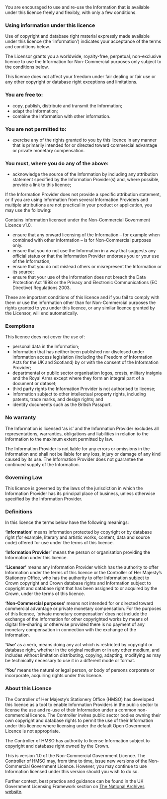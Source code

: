 You are encouraged to use and re-use the Information that is available under this licence freely and flexibly, with only a few conditions.

### Using information under this licence

Use of copyright and database right material expressly made available under this licence (the ‘Information’) indicates your acceptance of the terms and conditions below.

The Licensor grants you a worldwide, royalty-free, perpetual, non-exclusive licence to use the Information for Non-Commercial purposes only subject to the conditions below.

This licence does not affect your freedom under fair dealing or fair use or any other copyright or database right exceptions and limitations.

### You are free to:

*   copy, publish, distribute and transmit the Information;
*   adapt the Information;
*   combine the Information with other information.

### You are not permitted to:

*   exercise any of the rights granted to you by this licence in any manner that is primarily intended for or directed toward commercial advantage or private monetary compensation.

### You must, where you do any of the above:

*   acknowledge the source of the Information by including any attribution statement specified by the Information Provider(s) and, where possible, provide a link to this licence;

If the Information Provider does not provide a specific attribution statement, or if you are using Information from several Information Providers and multiple attributions are not practical in your product or application, you may use the following:

Contains information licensed under the Non-Commercial Government Licence v1.0.

*   ensure that any onward licensing of the Information – for example when combined with other information – is for Non-Commercial purposes only.
*   ensure that you do not use the Information in a way that suggests any official status or that the Information Provider endorses you or your use of the Information;
*   ensure that you do not mislead others or misrepresent the Information or its source;
*   ensure that your use of the Information does not breach the Data Protection Act 1998 or the Privacy and Electronic Communications (EC Directive) Regulations 2003.

These are important conditions of this licence and if you fail to comply with them or use the information other than for Non-Commercial purposes the rights granted to you under this licence, or any similar licence granted by the Licensor, will end automatically.

### Exemptions

This licence does not cover the use of:

*   personal data in the Information;
*   Information that has neither been published nor disclosed under information access legislation (including the Freedom of Information Acts for the UK and Scotland) by or with the consent of the Information Provider;
*   departmental or public sector organisation logos, crests, military insignia and the Royal Arms except where they form an integral part of a document or dataset;
*   third party rights the Information Provider is not authorised to license;
*   Information subject to other intellectual property rights, including patents, trade marks, and design rights; and
*   identity documents such as the British Passport.

### No warranty

The Information is licensed ‘as is’ and the Information Provider excludes all representations, warranties, obligations and liabilities in relation to the Information to the maximum extent permitted by law.

The Information Provider is not liable for any errors or omissions in the Information and shall not be liable for any loss, injury or damage of any kind caused by its use. The Information Provider does not guarantee the continued supply of the Information.

### Governing Law

This licence is governed by the laws of the jurisdiction in which the Information Provider has its principal place of business, unless otherwise specified by the Information Provider.

### Definitions

In this licence the terms below have the following meanings:

**‘Information’**
means information protected by copyright or by database right (for example, literary and artistic works, content, data and source code) offered for use under the terms of this licence.

**‘Information Provider’**
means the person or organisation providing the Information under this licence.

**‘Licensor’**
means any Information Provider which has the authority to offer Information under the terms of this licence or the Controller of Her Majesty’s Stationery Office, who has the authority to offer Information subject to Crown copyright and Crown database rights and Information subject to copyright and database right that has been assigned to or acquired by the Crown, under the terms of this licence.

**‘Non-Commercial purposes’**
means not intended for or directed toward commercial advantage or private monetary compensation. For the purposes of this licence, ‘private monetary compensation’ does not include the exchange of the Information for other copyrighted works by means of digital file-sharing or otherwise provided there is no payment of any monetary compensation in connection with the exchange of the Information.

**‘Use’**
as a verb, means doing any act which is restricted by copyright or database right, whether in the original medium or in any other medium, and includes without limitation distributing, copying, adapting, modifying as may be technically necessary to use it in a different mode or format.

**‘You’**
means the natural or legal person, or body of persons corporate or incorporate, acquiring rights under this licence.

### About this Licence

The Controller of Her Majesty’s Stationery Office (HMSO) has developed this licence as a tool to enable Information Providers in the public sector to license the use and re-use of their Information under a common non-commercial licence. The Controller invites public sector bodies owning their own copyright and database rights to permit the use of their Information under this licence where licensing under the default Open Government Licence is not appropriate.

The Controller of HMSO has authority to license Information subject to copyright and database right owned by the Crown.

This is version 1.0 of the Non-Commercial Government Licence. The Controller of HMSO may, from time to time, issue new versions of the Non-Commercial Government Licence. However, you may continue to use Information licensed under this version should you wish to do so.

Further context, best practice and guidance can be found in the UK Government Licensing Framework section on [The National Archives website](http://www.nationalarchives.gov.uk/information-management/uk-gov-licensing-framework.htm).
